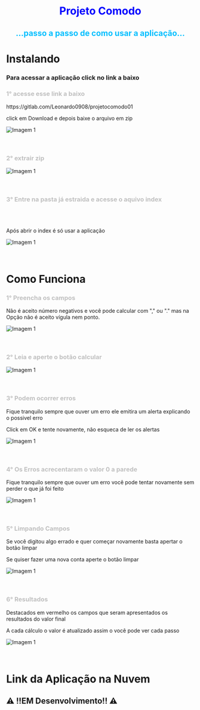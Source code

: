 <h1 align="center" style="color: blue" > Projeto Comodo </h1>

<h2 align="center" style="color: #00BFFF " > ...passo a passo de como usar a aplicação... </h2>

# Instalando
<h3> Para acessar a aplicação click no link a baixo </h3>

<h3 style="color: #C0C0C0 " > 1° acesse esse link a baixo</h3>
 <a> https://gitlab.com/Leonardo0908/projetocomodo01 </a> 
 <p> click em Download e depois baixe o arquivo em zip </p>

<img src="./assets/img/img1.png" alt="Imagem 1"><br><br><br>

<h3 style="color: #C0C0C0 " > 2° extrair zip </h3>

<img src="./assets/img/img2.png" alt="Imagem 1"><br><br><br>

<h3 style="color: #C0C0C0 " > 3° Entre na pasta já estraida e acesse o aquivo index </h3><br><br>
<p> Após abrir o index é só usar a aplicação </p>

<img src="./assets/img/animação1.gif" alt="Imagem 1"><br><br><br>

# Como Funciona

<h3 style="color: #C0C0C0 " > 1° Preencha os campos </h3>

<p> Não é aceito número negativos e você pode calcular com "," ou "." mas na Opção não é aceito vígula nem ponto.  </p>

<img src="./assets/img/img01.png" alt="Imagem 1"><br><br><br>

<h3 style="color: #C0C0C0 " > 2°  Leia e aperte o botão calcular  </h3>

<img src="./assets/img/img02.png" alt="Imagem 1"><br><br><br>

<h3 style="color: #C0C0C0 " > 3° Podem ocorrer erros  </h3>

<p> Fique tranquilo sempre que ouver um erro ele emitira um alerta explicando o possivel erro </p>
<p> Click em OK e tente novamente, não esqueca de ler os alertas </p>

<img src="./assets/img/img03.png" alt="Imagem 1"><br><br><br>

<h3 style="color: #C0C0C0 " > 4° Os Erros acrecentaram o valor 0 a parede </h3>

<p> Fique tranquilo sempre que ouver um erro você pode tentar novamente sem perder o que já foi feito </p>

<img src="./assets/img/img04.png" alt="Imagem 1"><br><br><br>

<h3 style="color: #C0C0C0 " > 5° Limpando Campos </h3>

<p> Se você digitou algo errado e quer começar novamente basta apertar o botão limpar </p>
<p> Se quiser fazer uma nova conta aperte o botão limpar </p>

<img src="./assets/img/img05.png" alt="Imagem 1"><br><br><br>

<h3 style="color: #C0C0C0 " > 6° Resultados </h3>

<p> Destacados em vermelho os campos que seram apresentados os resultados do valor final </p>
<p> A cada cálculo o valor é atualizado assim o você pode ver cada passo </p>

<img src="./assets/img/img06.png" alt="Imagem 1"><br><br><br>



# Link da Aplicação na Nuvem

## ⚠️ !!EM Desenvolvimento!! ⚠️ 

